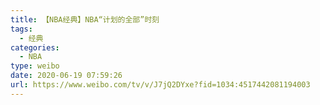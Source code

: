 ```yaml
---
title: 【NBA经典】NBA“计划的全部”时刻
tags:
  - 经典
categories:
  - NBA
type: weibo
date: 2020-06-19 07:59:26
url: https://www.weibo.com/tv/v/J7jQ2DYxe?fid=1034:4517442081194003
---
```


<!-- more -->